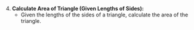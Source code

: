 4. **Calculate Area of Triangle (Given Lengths of Sides):**
   - Given the lengths of the sides of a triangle, calculate the area of the triangle.
